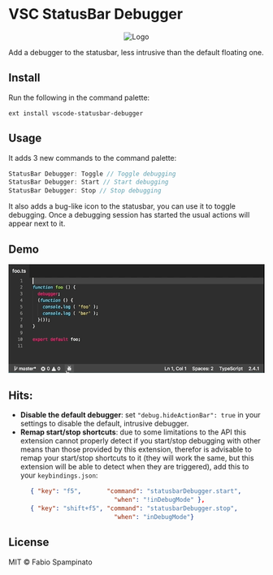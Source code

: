 # VSC StatusBar Debugger

<p align="center">
  <img src="https://raw.githubusercontent.com/fabiospampinato/vscode-statusbar-debugger/master/resources/logo-128x128.png" alt="Logo">
</p>

Add a debugger to the statusbar, less intrusive than the default floating one.

## Install

Run the following in the command palette:

```shell
ext install vscode-statusbar-debugger
```

## Usage

It adds 3 new commands to the command palette:

```js
StatusBar Debugger: Toggle // Toggle debugging
StatusBar Debugger: Start // Start debugging
StatusBar Debugger: Stop // Stop debugging
```

It also adds a bug-like icon to the statusbar, you can use it to toggle debugging. Once a debugging session has started the usual actions will appear next to it.

## Demo

![Demo](resources/demo.gif)

## Hits:

- **Disable the default debugger**: set `"debug.hideActionBar": true` in your settings to disable the default, intrusive debugger.
- **Remap start/stop shortcuts**: due to some limitations to the API this extension cannot properly detect if you start/stop debugging with other means than those provided by this extension, therefor is advisable to remap your start/stop shortcuts to it (they will work the same, but this extension will be able to detect when they are triggered), add this to your `keybindings.json`:
```json
      { "key": "f5",       "command": "statusbarDebugger.start",
                             "when": "!inDebugMode" },
      { "key": "shift+f5", "command": "statusbarDebugger.stop",
                             "when": "inDebugMode"}
```

## License

MIT © Fabio Spampinato

